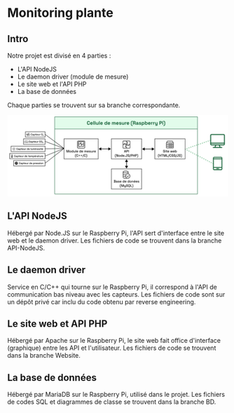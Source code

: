 # Monitoring plante


## Intro

Notre projet est divisé en 4 parties :

- L'API NodeJS
- Le daemon driver (module de mesure)
- Le site web et l'API PHP
- La base de données

Chaque parties se trouvent sur sa branche correspondante.

![Schéma du projet](https://github.com/NicolasAppsDevelopment/MonitoringPlant/blob/2a18ede61d270c920f4e5fcb5a07ccaf3c99eb71/schema.png)

## L'API NodeJS

Hébergé par Node.JS sur le Raspberry Pi, l'API sert d'interface entre le site web et le daemon driver.
Les fichiers de code se trouvent dans la branche API-NodeJS.

## Le daemon driver

Service en C/C++ qui tourne sur le Raspberry Pi, il correspond à l'API de communication bas niveau avec les capteurs.
Les fichiers de code sont sur un dépôt privé car inclu du code obtenu par reverse engineering.

## Le site web et API PHP

Hébergé par Apache sur le Raspberry Pi, le site web fait office d'interface (graphique) entre les API et l'utilisateur.
Les fichiers de code se trouvent dans la branche Website.

## La base de données

Hébergé par MariaDB sur le Raspberry Pi, utilisé dans le projet.
Les fichiers de codes SQL et diagrammes de classe se trouvent dans la branche BD.
